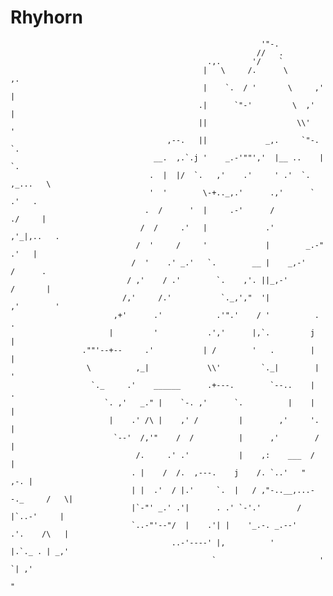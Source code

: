 # Rhyhorn


                                                            '"-.
                                                           //   .
                                                .,.       '/    `
                                               |   \     /.      \        ,.
                                               |    `.  / '       \     ,' |
                                              .|      `"-'         \  ,'   |
                                              ||                    \\'     '
                                       ,--.   ||             _,.     `"-.   `.
                                    __.  ,.`.j '    _.-'""','  |__ ..    |    `.
                                   .  |  |/  `.   ,'    .'     ' .'  `. ,_...   \
                                   '  '        \-+.._,.'      .,'      `    .'   .
                                  .  /      '  |     .-'      /           ./     |
                                 /  /     .'   |             .'         ,'_|,..   .
                                /  '     /     '             |        _.-"   .'   |
                               /  '    .' _.'   `.        __ |    _,-'      /      .
                              / ,'    / .'        `.    ,'. ||_,-'         /       |
                             /,'     /.'           `._,',"  '|           ,'        '
                           ,+'      .'            .'".'    / '          .           .
                          |         '           .','      |,`.         j            |
                    .""'--+--     .'           | /        '   .        |            |
                     \          ,_|             \\'         `._|        |            '
                      `._     .'    ______      .+---.        `--..    |             .
                         `. ,'   _." |    `-. ,'      `.          |    |             |
                          |    .' /\ |    ,' /         |        ,'     '.            |
                           `--'  /,'"    /  /          |      ,'        /            |
                                /.     .' .'           |    ,:    ___  /             |
                               . |    /  /.  ,---.    j    /. `..'   "           ,-. |
                               | |  .'  / |.'     `.  |   / ,"-..__,...--._     /   \|
                               |`-"' _.' .'|      . .' `-'.'        /     |`..-'     |
                               `..-"'--"/  |    .'| |    '_.-. _.--'     .'.    /\   |
                                        ..-'----' |,          '          |.`._ . | _,'
                                                 `                       '    `| ,'
                                                                                "

